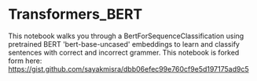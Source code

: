 # Transformers_BERT

This notebook walks you through a BertForSequenceClassification using pretrained BERT 'bert-base-uncased' embeddings to learn and classify sentences with correct and incorrect grammer. This notebook is forked form here: https://gist.github.com/sayakmisra/dbb06efec99e760cf9e5d197175ad9c5
